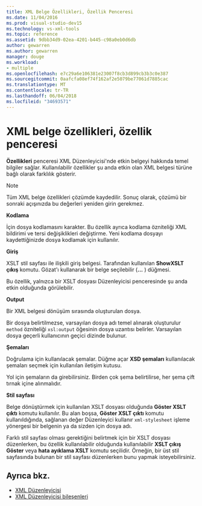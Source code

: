```yaml
---
title: XML Belge Özellikleri, Özellik Penceresi
ms.date: 11/04/2016
ms.prod: visual-studio-dev15
ms.technology: vs-xml-tools
ms.topic: reference
ms.assetid: 9dbb34d9-02ea-4201-b445-c98a0eb0d6db
author: gewarren
ms.author: gewarren
manager: douge
ms.workload:
- multiple
ms.openlocfilehash: e7c29a6e106381e23007f8cb3d899cb3b3c0e387
ms.sourcegitcommit: 0aafcfa08ef74f162af2e5079be77061d7885cac
ms.translationtype: MT
ms.contentlocale: tr-TR
ms.lasthandoff: 06/04/2018
ms.locfileid: "34693571"
---
```

# <a name="xml-document-properties-properties-window"></a>XML belge özellikleri, özellik penceresi

**Özellikleri** penceresi XML Düzenleyicisi'nde etkin belgeyi hakkında temel bilgiler sağlar. Kullanılabilir özellikler şu anda etkin olan XML belgesi türüne bağlı olarak farklılık gösterir.

> [!NOTE]
> Tüm XML belge özellikleri çözümde kaydedilir. Sonuç olarak, çözümü bir sonraki açışınızda bu değerleri yeniden girin gerekmez.

 **Kodlama**

 İçin dosya kodlamasını karakter. Bu özellik ayrıca kodlama özniteliği XML bildirimi ve tersi değişiklikleri değiştirme. Yeni kodlama dosyayı kaydettiğinizde dosya kodlamak için kullanılır.

 **Giriş**

 XSLT stil sayfası ile ilişkili giriş belgesi. Tarafından kullanılan **ShowXSLT çıkış** komutu. Gözat'ı kullanarak bir belge seçilebilir (**...** ) düğmesi.

 Bu özellik, yalnızca bir XSLT dosyası Düzenleyicisi penceresinde şu anda etkin olduğunda görülebilir.

 **Output**

 Bir XML belgesi dönüşüm sırasında oluşturulan dosya.

 Bir dosya belirtilmezse, varsayılan dosya adı temel alınarak oluşturulur `method` özniteliği `xsl:output` öğesinin dosya uzantısı belirler. Varsayılan dosya geçerli kullanıcının geçici dizinde bulunur.

 **Şemaları**

 Doğrulama için kullanılacak şemalar. Düğme açar **XSD şemaları** kullanılacak şemaları seçmek için kullanılan iletişim kutusu.

 Yol için şemaların da girebilirsiniz. Birden çok şema belirtilirse, her şema çift tırnak içine alınmalıdır.

 **Stil sayfası**

 Belge dönüştürmek için kullanılan XSLT dosyası olduğunda **Göster XSLT çıktı** komutu kullanılır. Bu alan boşsa, **Göster XSLT çıktı** komutu kullanıldığında, sağlanan değer Düzenleyici kullanır `xml-stylesheet` işleme yönergesi bir belgenin ya da sizden için dosya adı.

 Farklı stil sayfası olması gerektiğini belirtmek için bir XSLT dosyası düzenlerken, bu özellik kullanılabilir olduğunda kullanılabilir **XSLT çıkış Göster** veya **hata ayıklama XSLT** komutu seçilidir. Örneğin, bir üst stil sayfasında bulunan bir stil sayfası düzenlerken bunu yapmak isteyebilirsiniz.

## <a name="see-also"></a>Ayrıca bkz.

- [XML Düzenleyicisi](../xml-tools/xml-editor.md)
- [XML Düzenleyicisi bileşenleri](../xml-tools/xml-editor-components.md)
